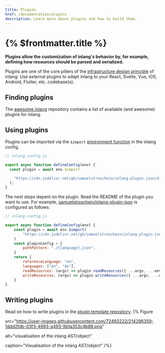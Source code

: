 ```yaml
---
title: Plugins
href: /documentation/plugins
description: Learn more about plugins and how to build them.
---
```


# {% $frontmatter.title %}

**Plugins allow the customization of inlang's behavior by, for example, defining how resources should be parsed and serialized.**

Plugins are one of the core pillers of the [infrastructure design principle](/documentation/design-principles) of inlang: Use external plugins to adapt inlang to your React, Svelte, Vue, iOS, Android, Flutter, etc. codebase(s).

## Finding plugins

The [awesome inlang](https://github.com/inlang/awesome-inlang) repository contains a list of available (and awesome) plugins for inlang.

## Using plugins

Plugins can be imported via the `$import` [environment function](/documentation/environment-functions) in the inlang config.

```js
// inlang.config.js

export async function defineConfig(env) {
  const plugin = await env.$import

    "https://cdn.jsdelivr.net/gh/samuelstroschein/inlang-plugin-json/dist/index.js"
  );
}
```

The next steps depent on the plugin. Read the README of the plugin you want to use. For example, [samuelstroschein/inlang-plugin-json](https://github.com/samuelstroschein/inlang-plugin-json) is configured as follows:

```js
// inlang.config.js

export async function defineConfig(env) {
	const plugin = await env.$import(
		"https://cdn.jsdelivr.net/gh/samuelstroschein/inlang-plugin-json/dist/index.js",
	)
	const pluginConfig = {
		pathPattern: "./{language}.json",
	}
	return {
		referenceLanguage: "en",
		languages: ["en", "de"],
		readResources: (args) => plugin.readResources({ ...args, ...env, pluginConfig }),
		writeResources: (args) => plugin.writeResources({ ...args, ...env, pluginConfig }),
	}
}
```

## Writing plugins

Read on how to write plugins in the [plugin template repository](https://github.com/inlang/plugin-template).
{% Figure

src="https://user-images.githubusercontent.com/72493222/214296359-1ddd2fdb-03f3-4993-a493-9b1a353c4b88.png"

alt="visualisation of the inlang AST/object"

caption="Visualisation of the inlang AST/object"
/%}
